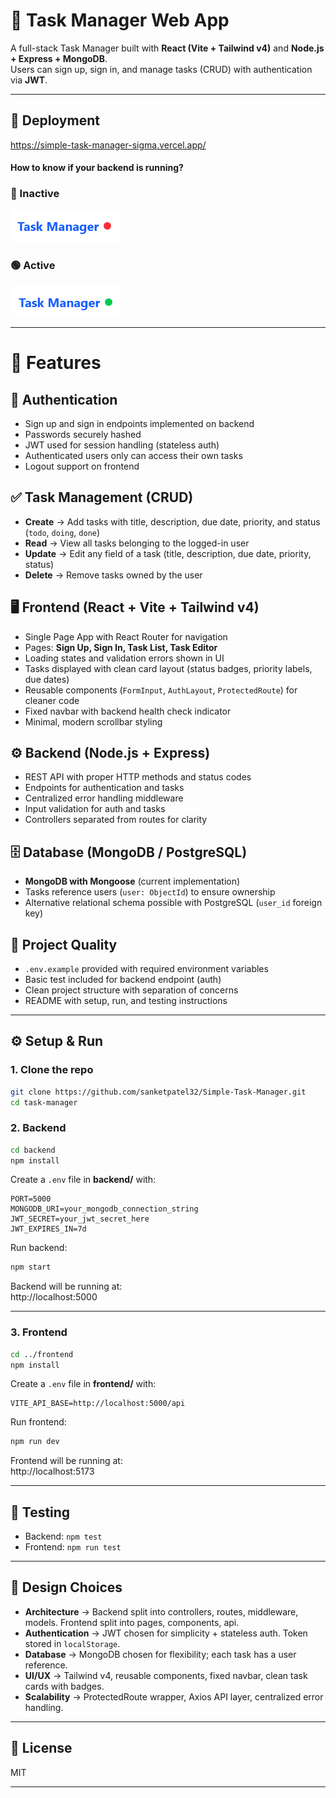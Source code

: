 # 📝 Task Manager Web App

A full-stack Task Manager built with **React (Vite + Tailwind v4)** and **Node.js + Express + MongoDB**.  
Users can sign up, sign in, and manage tasks (CRUD) with authentication via **JWT**.

---

## 🔗 Deployment
https://simple-task-manager-sigma.vercel.app/

#### How to know if your backend is running?  
### 🔴 Inactive
![Inactive screenshot](image.png)

### 🟢 Active
![Active screenshot](image-1.png)

---

# 🚀 Features

## 🔐 Authentication
- Sign up and sign in endpoints implemented on backend  
- Passwords securely hashed  
- JWT used for session handling (stateless auth)  
- Authenticated users only can access their own tasks  
- Logout support on frontend  

## ✅ Task Management (CRUD)
- **Create** → Add tasks with title, description, due date, priority, and status (`todo`, `doing`, `done`)  
- **Read** → View all tasks belonging to the logged-in user  
- **Update** → Edit any field of a task (title, description, due date, priority, status)  
- **Delete** → Remove tasks owned by the user  

## 🖥️ Frontend (React + Vite + Tailwind v4)
- Single Page App with React Router for navigation  
- Pages: **Sign Up, Sign In, Task List, Task Editor**  
- Loading states and validation errors shown in UI  
- Tasks displayed with clean card layout (status badges, priority labels, due dates)  
- Reusable components (`FormInput`, `AuthLayout`, `ProtectedRoute`) for cleaner code  
- Fixed navbar with backend health check indicator  
- Minimal, modern scrollbar styling  

## ⚙️ Backend (Node.js + Express)
- REST API with proper HTTP methods and status codes  
- Endpoints for authentication and tasks  
- Centralized error handling middleware  
- Input validation for auth and tasks  
- Controllers separated from routes for clarity  

## 🗄️ Database (MongoDB / PostgreSQL)
- **MongoDB with Mongoose** (current implementation)  
- Tasks reference users (`user: ObjectId`) to ensure ownership  
- Alternative relational schema possible with PostgreSQL (`user_id` foreign key)  

## 🧪 Project Quality
- `.env.example` provided with required environment variables  
- Basic test included for backend endpoint (auth)  
- Clean project structure with separation of concerns  
- README with setup, run, and testing instructions  


---

## ⚙️ Setup & Run

### 1. Clone the repo
```bash
git clone https://github.com/sanketpatel32/Simple-Task-Manager.git
cd task-manager
```

### 2. Backend
```bash
cd backend
npm install
```

Create a `.env` file in **backend/** with:  
```env
PORT=5000
MONGODB_URI=your_mongodb_connection_string
JWT_SECRET=your_jwt_secret_here
JWT_EXPIRES_IN=7d
```

Run backend:  
```bash
npm start
```

Backend will be running at:  
http://localhost:5000

---

### 3. Frontend
```bash
cd ../frontend
npm install
```

Create a `.env` file in **frontend/** with:  
```env
VITE_API_BASE=http://localhost:5000/api
```

Run frontend:  
```bash
npm run dev
```

Frontend will be running at:  
http://localhost:5173

---

## 🧪 Testing
- Backend: `npm test` 
- Frontend: `npm run test`
---

## 🎨 Design Choices
- **Architecture** → Backend split into controllers, routes, middleware, models. Frontend split into pages, components, api.  
- **Authentication** → JWT chosen for simplicity + stateless auth. Token stored in `localStorage`.  
- **Database** → MongoDB chosen for flexibility; each task has a user reference.  
- **UI/UX** → Tailwind v4, reusable components, fixed navbar, clean task cards with badges.  
- **Scalability** → ProtectedRoute wrapper, Axios API layer, centralized error handling.  

---

## 📜 License
MIT  

---
